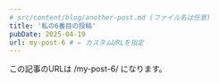 ```yaml
---
# src/content/blog/another-post.md (ファイル名は任意)
title: '私の6番目の投稿'
pubDate: 2025-04-19
url: my-post-6 # ← カスタムURLを指定
---
```

この記事のURLは /my-post-6/ になります。